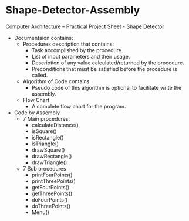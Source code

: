 # Shape-Detector-Assembly
Computer Architecture – Practical Project Sheet - Shape Detector
- Documentaion contains:
  - Procedures description that contains:
    - Task accomplished by the procedure.
    - List of input parameters and their usage.
    - Description of any value calculated/returned by the procedure.
    - Preconditions that must be satisfied before the procedure is called.
  - Algorithm of Code contains:
    - Pseudo code of this algorithm is optional to facilitate write the assembly.
  - Flow Chart
    - A complete flow chart for the program.
- Code by Assembly
  - 7 Main procedures:
    - calculateDistance()
    - isSquare()
    - isRectangle()
    - isTriangle()
    - drawSquare()
    - drawRectangle()
    - drawTriangle()
  - 7 Sub procedures
    - printFourPoints()
    - printThreePoints()
    - getFourPoints()
    - getThreePoints()
    - doFourPoints()
    - doThreePoints()
    - Menu()
